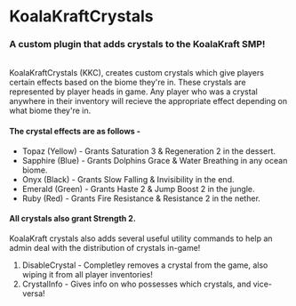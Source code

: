 # KoalaKraftCrystals
### A custom plugin that adds crystals to the KoalaKraft SMP!
<br>
KoalaKraftCrystals (KKC), creates custom crystals which give players certain effects based on the biome they're in.
These crystals are represented by player heads in game. Any player who was a crystal anywhere in their inventory will recieve the appropriate
effect depending on what biome they're in.

#### The crystal effects are as follows - 
<ul>
  <li>Topaz (Yellow) - Grants Saturation 3 & Regeneration 2 in the dessert.</li>
  <li>Sapphire (Blue) - Grants Dolphins Grace & Water Breathing in any ocean biome.</li>
  <li>Onyx (Black) - Grants Slow Falling & Invisibility in the end.</li>
  <li>Emerald (Green) - Grants Haste 2 & Jump Boost 2 in the jungle.</li>
  <li>Ruby (Red) - Grants Fire Resistance & Resistance 2 in the nether.</li>
</ul>

#### All crystals also grant Strength 2.

KoalaKraft crystals also adds several useful utility commands to help an admin deal with the distribution of crystals in-game!

<ol>
  <li>DisableCrystal - Completley removes a crystal from the game, also wiping it from all player inventories!</li>
  <li>CrystalInfo - Gives info on who possesses which crystals, and vice-versa!</li>
</ol>

